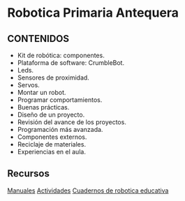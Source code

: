 # Robotica Primaria Antequera

## CONTENIDOS
* Kit de robótica: componentes.
* Plataforma de software: CrumbleBot.
* Leds.
* Sensores de proximidad.
* Servos.
* Montar un robot.
* Programar comportamientos.
* Buenas prácticas.
* Diseño de un proyecto.
* Revisión del avance de los proyectos.
* Programación más avanzada.
* Componentes externos.
* Reciclaje de materiales.
* Experiencias en el aula.

## Recursos


[Manuales](http://complubot.com/inicio/proyectos/swr/manuales/)
[Actividades](http://complubot.com/inicio/proyectos/swr/actividades/)
[Cuadernos de robotica educativa](http://complubot.com/inicio/proyectos/cdare/)
